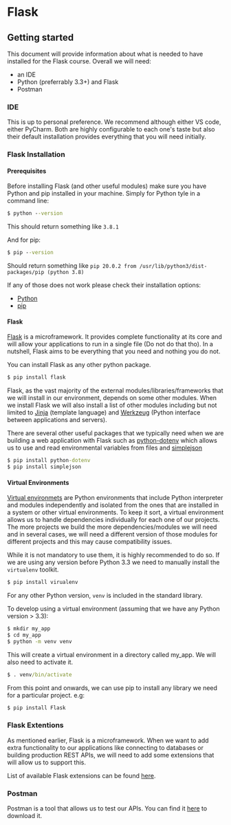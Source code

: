 # Flask


## Getting started

This document will provide information about what is needed to have installed for the Flask course.
Overall we will need:
- an IDE
- Python (preferrably 3.3+) and Flask  
- Postman

### IDE

This is up to personal preference. We recommend although either VS code, either PyCharm. Both are highly configurable to each one's taste but also their default installation provides everything that you will need initially. 


### Flask Installation

#### Prerequisites

Before installing Flask (and other useful modules) make sure you have Python and pip installed in your machine.
Simply for Python tyle in a command line:

```cmd
$ python --version
```

This should return something like `3.8.1`

And for pip:

```cmd
$ pip --version
```

Should return something like `pip 20.0.2 from /usr/lib/python3/dist-packages/pip (python 3.8)`

If any of those does not work please check their installation options:
- [Python](https://www.python.org/downloads/)
- [pip](https://pip.pypa.io/en/stable/installing/)


#### Flask

[Flask](https://flask.palletsprojects.com/en/1.1.x/) is a microframework. It provides complete functionality at its core and will allow your applications to run in a single file (Do not do that tho). In a nutshell, Flask aims to be everything that you need and nothing you do not. 

You can install Flask as any other python package. 

```cmd
$ pip install flask
```

Flask, as the vast majority of the external modules/libraries/frameworks that we will install in our environment, depends on some other modules. When we install Flask we will also install a list of other modules including but not limited to [Jinja](https://palletsprojects.com/p/jinja/) (template language) and [Werkzeug](https://palletsprojects.com/p/werkzeug/) (Python interface between applications and servers).

There are several other useful packages that we typically need when we are building a web application with Flask such as [python-dotenv](https://github.com/theskumar/python-dotenv#readme) which allows us to use and read environmental variables from files and [simplejson](https://simplejson.readthedocs.io/en/latest/)

```cmd
$ pip install python-dotenv
$ pip install simplejson
```

#### Virtual Environments

[Virtual environmets](https://docs.python.org/3/library/venv.html#) are Python environments that include Python interpreter and modules independently and isolated from the ones that are installed in a system or other virtual environments. 
To keep it sort, a virtual environment allows us to handle dependencies individually for each one of our projects. The more projects we build the more dependencies/modules we will need and in several cases, we will need a different version of those modules for different projects and this may cause compatibility issues. 

While it is not mandatory to use them, it is highly recommended to do so. If we are using any version before Python 3.3 we need to manually install the `virtualenv` toolkit. 

```cmd
$ pip install virualenv
```

For any other Python version, `venv` is included in the standard library. 

To develop using a virtual environment (assuming that we have any Python version > 3.3):


```cmd
$ mkdir my_app
$ cd my_app
$ python -m venv venv
```

This will create a virtual environment in a directory called my_app. We will also need to activate it.

```cmd
$ . venv/bin/activate
```
From this point and onwards, we can use pip to install any library we need for a particular project.
e.g:
```cmd
$ pip install Flask
```

### Flask Extentions

As mentioned earlier, Flask is a microframework. When we want to add extra functionality to our applications like connecting to databases or building production REST APIs, we will need to add some extensions that will allow us to support this.

List of available Flask extensions can be found [here](https://pypi.org/search/?c=Framework+%3A%3A+Flask).


### Postman

Postman is a tool that allows us to test our APIs. You can find it [here](https://www.postman.com/downloads/) to download it.


